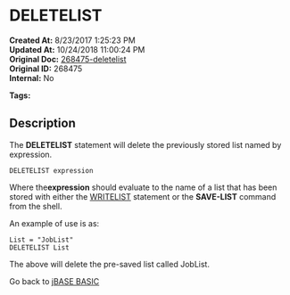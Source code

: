 # DELETELIST

**Created At:** 8/23/2017 1:25:23 PM  
**Updated At:** 10/24/2018 11:00:24 PM  
**Original Doc:** [268475-deletelist](https://docs.jbase.com/36868-jbase-basic/268475-deletelist)  
**Original ID:** 268475  
**Internal:** No  

**Tags:**
<badge text='lists' vertical='middle' />

## Description 

The **DELETELIST** statement will delete the previously stored list named by expression.

```
DELETELIST expression
```

Where the**expression** should evaluate to the name of a list that has been stored with either the [WRITELIST](./../writelist) statement or the **SAVE-LIST** command from the shell.

An example of use is as:

```
List = "JobList"
DELETELIST List
```

The above will delete the pre-saved list called JobList.

Go back to [jBASE BASIC](./../README.md)
